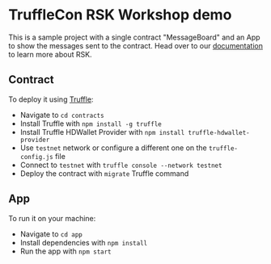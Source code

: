 # TruffleCon RSK Workshop demo

This is a sample project with a single contract "MessageBoard" and an App to show the messages sent to the contract. 
Head over to our [documentation](https://developers.rsk.co) to learn more about RSK.

## Contract
To deploy it using [Truffle](https://www.trufflesuite.com/docs/truffle/getting-started/installation):
- Navigate to `cd contracts`
- Install Truffle with `npm install -g truffle`
- Install Truffle HDWallet Provider with `npm install truffle-hdwallet-provider`
- Use `testnet` network or configure a different one on the `truffle-config.js` file
- Connect to `testnet` with `truffle console --network testnet`
- Deploy the contract with `migrate` Truffle command

## App
To run it on your machine:
- Navigate to `cd app`
- Install dependencies with `npm install`
- Run the app with `npm start`
